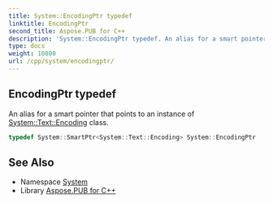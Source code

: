```yaml
---
title: System::EncodingPtr typedef
linktitle: EncodingPtr
second_title: Aspose.PUB for C++
description: 'System::EncodingPtr typedef. An alias for a smart pointer that points to an instance of System::Text::Encoding class in C++.'
type: docs
weight: 10800
url: /cpp/system/encodingptr/
---
```

## EncodingPtr typedef


An alias for a smart pointer that points to an instance of [System::Text::Encoding](../../system.text/encoding/) class.

```cpp
typedef System::SmartPtr<System::Text::Encoding> System::EncodingPtr
```

## See Also

* Namespace [System](../)
* Library [Aspose.PUB for C++](../../)
